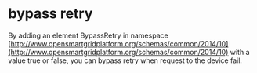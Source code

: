 # bypass retry

By adding an element BypassRetry in namespace [http://www.opensmartgridplatform.org/schemas/common/2014/10](http://www.opensmartgridplatform.org/schemas/common/2014/10) with a value true or false, you can bypass retry when request to the device fail.

